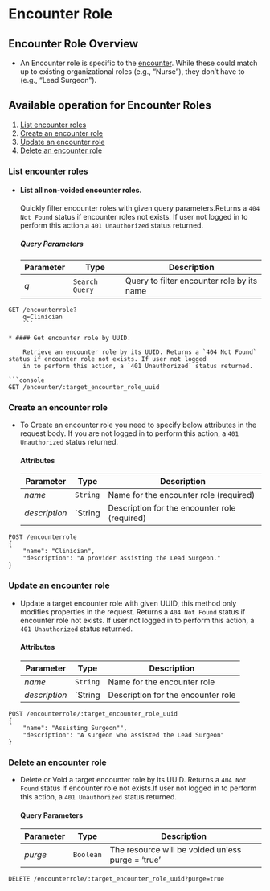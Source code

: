 # Encounter Role

## Encounter Role Overview

* An Encounter role is specific to the [encounter](encounter.md). While these could match up to existing organizational roles (e.g., “Nurse”), 
they don’t have to (e.g., “Lead Surgeon”).

## Available operation for Encounter Roles 

1. [List encounter roles](#list-encounter-roles)
2. [Create an encounter role](#create-a-encounter-role)
3. [Update an encounter role](#update-a-encounters-role)
4. [Delete an encounter role](#delete-a-encounters-role)


### List encounter roles

* #### List all non-voided encounter roles.
    
    Quickly filter encounter roles with given query parameters.Returns a `404 Not Found` status if encounter roles not exists. 
     If user not logged in to perform this action,a `401 Unauthorized` status returned.
    
    ##### Query Parameters

    Parameter | Type | Description
    --- | --- | ---
    *q* | `Search Query` | Query to filter encounter role by its name

```console
GET /encounterrole?
    q=Clinician
    ```
    
* #### Get encounter role by UUID.

    Retrieve an encounter role by its UUID. Returns a `404 Not Found` status if encounter role not exists. If user not logged 
    in to perform this action, a `401 Unauthorized` status returned.
    
```console
GET /encounter/:target_encounter_role_uuid
```
   
### Create an encounter role

* To Create an encounter role you need to specify below attributes in the request body. If you are not logged in to perform 
this action, a `401 Unauthorized` status returned.

    #### Attributes

    Parameter | Type | Description
    --- | --- | ---
    *name* | `String` | Name for the encounter role (required)
    *description* | `String | Description for the encounter role (required)
   
```console
POST /encounterrole
{
    "name": "Clinician",
    "description": "A provider assisting the Lead Surgeon."
}
```
### Update an encounter role

*  Update a target encounter role with given UUID, this method only modifies properties in the request. Returns a `404 Not Found` 
status if encounter role not exists. If user not logged in to perform this action, a `401 Unauthorized` status returned.
    
    #### Attributes

    Parameter | Type | Description
    --- | --- | ---
    *name* | `String` | Name for the encounter role
    *description* | `String | Description for the encounter role
    
```console
POST /encounterrole/:target_encounter_role_uuid
{
    "name": "Assisting Surgeon"",
    "description": "A surgeon who assisted the Lead Surgeon"
}
```
    
### Delete an encounter role

* Delete or Void a target encounter role by its UUID. Returns a `404 Not Found` status if encounter role not exists.If user 
 not logged in to perform this action, a `401 Unauthorized` status returned.

    #### Query Parameters

    Parameter | Type | Description
    --- | --- | ---
    *purge* | `Boolean` | The resource will be voided unless purge = ‘true’

```console
DELETE /encounterrole/:target_encounter_role_uuid?purge=true
```
